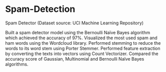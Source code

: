 # Spam-Detection

Spam Detector (Dataset source: UCI Machine Learning Repository)

Built a spam detector model using the Bernoulli Naïve Bayes algorithm which achieved the accuracy of 97%.
Visualized the most used spam and ham words using the Wordcloud library.
Performed stemming to reduce the words to its word stem using Porter Stemmer.
Performed feature extraction by converting the texts into vectors using Count Vectorizer.
Compared the accuracy score of Gaussian, Multinomial and Bernoulli Naïve Bayes algorithms.
